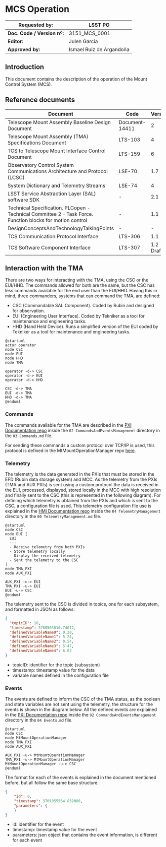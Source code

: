# MCS Operation

| **Requested by:** | **LSST PO** |
| --- | --- |
| **Doc. Code / Version nº:** | 3151_MCS_0001 |
| **Editor:** | Julen Garcia |
| **Approved by:** | Ismael Ruiz de Argandoña |

## Introduction

This document contains the description of the operation of the Mount Control System (MCS).

## Reference documents

| Document | Code | Version |
| --- | --- | --- |
| Telescope Mount Assembly Baseline Design Document | Document-14411 | 2 |
| Telescope Mount Assembly (TMA) Specifications Document | LTS-103 | 4 |
| TCS to Telescope Mount Interface Control Document | LTS-159 | 6 |
| Observatory Control System Communications Architecture and Protocol (LCSC) | LSE-70 | 1.7 |
| System Dictionary and Telemetry Streams | LSE-74 | 4 |
| LSST Service Abstraction Layer (SAL) software SDK | - | 2.1 |
| Technical Specification. PLCopen - Technical Committee 2 – Task Force. Function blocks for motion control | - | 1.1 |
| DesignConceptsAndTechnologyTalkingPoints | - | - |
| TCS Communication Protocol Interface | LTS-306 | 1.1 |
| TCS Software Component Interface | LTS-307 | 1.2 Draft |

## Interaction with the TMA

There are two ways for interacting with the TMA, using the CSC or the EUI/HHD. The commands allowed for both are the
same, but the CSC has less commands available for the end user than the EUI/HHD. Having this in mind, three commanders,
systems that can command the TMA, are defined:

- CSC (Commandable SAL Component). Coded by Rubin and designed for observation.
- EUI (Engineering User Interface). Coded by Tekniker as a tool for maintenance and engineering tasks.
- HHD (Hand Held Device). Runs a simplified version of the EUI coded by Tekniker as a tool for maintenance and engineering tasks.

```plantuml
@startuml
actor operator
node CSC
node EUI
node HHD
node TMA

operator -d-> CSC
operator -d-> EUI
operator -d-> HHD

CSC -d-> TMA
EUI -d-> TMA
HHD -d-> TMA
@enduml
```

### Commands

The commands available for the TMA are described in the [PXI Documentation repo](https://gitlab.tekniker.es/publico/3151-lsst/documentation/pxicontroller_documentation)
inside the `02 CommandsAndEventsManagement` directory in the `03 Commands.md` file.

For sending these commands a custom protocol over TCP/IP is used, this protocol is defined in the MtMountOperationManager
repo [here](https://gitlab.tekniker.es/aut/projects/3151-LSST/OperationManager/lsst/-/blob/develop/tma_management/doc/protocol.md).

### Telemetry

The telemetry is the data generated in the PXIs that must be stored in the EFD (Rubin data storage system) and MCC. As the
telemetry from the PXIs (TMA and AUX PXIs) is sent using a custom protocol the data is received in the EUI, processed,
displayed, stored locally in the MCC with high resolution and finally sent to the CSC (this is represented in the following
diagram). For defining which telemetry is obtained from the PXIs and which is sent to the CSC, a configuration file is
used. This telemetry configuration file use is explained in the
[HMI Documentation repo](https://gitlab.tekniker.es/publico/3151-lsst/documentation/hmicomputers_documentation)
inside the `04 TelemetryManagement` directory in the `00 TelemetryManagement.md` file.

```plantuml
@startuml
node CSC
node EUI [
  EUI
  ---
  - Receive telemetry from both PXIs
  - Store telemetry locally
  - Display the received telemetry
  - Sent the telemetry to the CSC
]
node TMA_PXI
node AUX_PXI

AUX_PXI -u-> EUI
TMA_PXI -u-> EUI
EUI -u-> CSC
@enduml
```

The telemetry sent to the CSC is divided in topics, one for each subsystem, and formatted in JSON as follows:

```json
{
  "topicID": 10,
  "timestamp": 3760503810.74012,
  "definedVariableName0": 0.30,
  "definedVariableName1": 5.24,
  "definedVariableName2": 0.54,
  "definedVariableName3": 5.47,
  "definedVariableName4": 6.03
}
```

- topicID: identifier for the topic (subsystem)
- timestamp: timestamp value for the data
- variable names defined in the configuration file

### Events

The events are defined to inform the CSC of the TMA status, as the boolean and state variables are not sent using the
telemetry, the structure for the events is shown in the diagram below.
All the defined events are explained in the [PXI Documentation repo](https://gitlab.tekniker.es/publico/3151-lsst/documentation/pxicontroller_documentation)
inside the `02 CommandsAndEventsManagement` directory in the `04 Events.md` file.

```plantuml
@startuml
node CSC
node MtMountOperationManager
node TMA_PXI
node AUX_PXI

AUX_PXI -u-> MtMountOperationManager
TMA_PXI -u-> MtMountOperationManager
MtMountOperationManager -u-> CSC
@enduml
```

The format for each of the events is explained in the document mentioned before, but all follow the same base structure.

```json
{
    "id": 0,
    "timestamp": 3701055564.832080,
    "parameters": {
    }
}
```

- id: identifier for the event
- timestamp: timestamp value for the event
- parameters: json object that contains the event information, is different for each event
